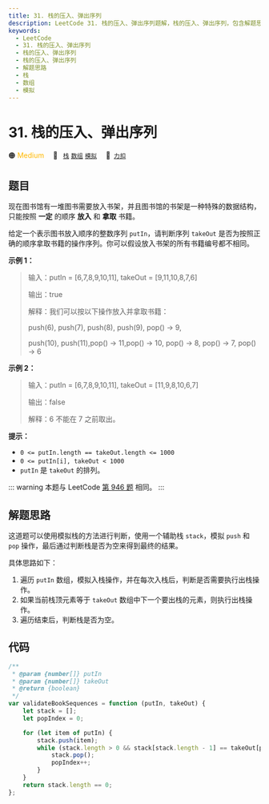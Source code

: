 ```yaml
---
title: 31. 栈的压入、弹出序列
description: LeetCode 31. 栈的压入、弹出序列题解，栈的压入、弹出序列，包含解题思路、复杂度分析以及完整的 JavaScript 代码实现。
keywords:
  - LeetCode
  - 31. 栈的压入、弹出序列
  - 栈的压入、弹出序列
  - 栈的压入、弹出序列
  - 解题思路
  - 栈
  - 数组
  - 模拟
---
```


# 31. 栈的压入、弹出序列

🟠 <font color=#ffb800>Medium</font>&emsp; 🔖&ensp; [`栈`](/tag/stack.md) [`数组`](/tag/array.md) [`模拟`](/tag/simulation.md)&emsp; 🔗&ensp;[`力扣`](https://leetcode.cn/problems/zhan-de-ya-ru-dan-chu-xu-lie-lcof)

## 题目

现在图书馆有一堆图书需要放入书架，并且图书馆的书架是一种特殊的数据结构，只能按照 **一定** 的顺序 **放入** 和 **拿取** 书籍。

给定一个表示图书放入顺序的整数序列 `putIn`，请判断序列 `takeOut` 是否为按照正确的顺序拿取书籍的操作序列。你可以假设放入书架的所有书籍编号都不相同。

**示例 1：**

> 输入：putIn = [6,7,8,9,10,11], takeOut = [9,11,10,8,7,6]
>
> 输出：true
>
> 解释：我们可以按以下操作放入并拿取书籍：
>
> push(6), push(7), push(8), push(9), pop() -> 9,
>
> push(10), push(11),pop() -> 11,pop() -> 10, pop() -> 8, pop() -> 7, pop() -> 6

**示例 2：**

> 输入：putIn = [6,7,8,9,10,11], takeOut = [11,9,8,10,6,7]
>
> 输出：false
>
> 解释：6 不能在 7 之前取出。

**提示：**

- `0 <= putIn.length == takeOut.length <= 1000`
- `0 <= putIn[i], takeOut < 1000`
- `putIn` 是 `takeOut` 的排列。

::: warning
本题与 LeetCode [第 946 题](../problem/0946.md) 相同。
:::

## 解题思路

这道题可以使用模拟栈的方法进行判断，使用一个辅助栈 `stack`，模拟 `push` 和 `pop` 操作，最后通过判断栈是否为空来得到最终的结果。

具体思路如下：

1. 遍历 `putIn` 数组，模拟入栈操作，并在每次入栈后，判断是否需要执行出栈操作。
2. 如果当前栈顶元素等于 `takeOut` 数组中下一个要出栈的元素，则执行出栈操作。
3. 遍历结束后，判断栈是否为空。

## 代码

```javascript
/**
 * @param {number[]} putIn
 * @param {number[]} takeOut
 * @return {boolean}
 */
var validateBookSequences = function (putIn, takeOut) {
	let stack = [];
	let popIndex = 0;

	for (let item of putIn) {
		stack.push(item);
		while (stack.length > 0 && stack[stack.length - 1] == takeOut[popIndex]) {
			stack.pop();
			popIndex++;
		}
	}
	return stack.length == 0;
};
```
